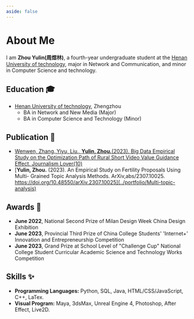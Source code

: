 ```yaml
---
aside: false
---
```


<script setup>
import { VPTeamMembers } from 'vitepress/theme'

const members = [
  {
    avatar: './avator.jfif',
    name: "Zhou Yulin",
    links: [
      { icon: 'github', link: 'https://github.com/Bluedyson' },
    ]
  }
]
</script>

# About Me

<VPTeamMembers size="medium" :members="members" />

I am **Zhou Yulin(周煜林)**, a fourth-year undergraduate student at the [Henan University of technology](https://www.haut.edu.cn/), major in Network and Communication, and minor in Computer Science and technology.

## Education :mortar_board:

- [Henan University of technology](https://www.haut.edu.cn/), Zhengzhou
  - BA in Network and New Media (Major)
  - BA in Computer Science and Technology (Minor)

## Publication :memo:

- [Wenwen, Zhang.,Yiyu, Liu., **Yulin, Zhou.**(2023). Big Data Empirical Study on the Optimization Path of Rural Short Video Value Guidance Effect. Journalism Lover(10)](../portfolio/Big_data_EmpiricalStudy.md)
- [**Yulin, Zhou.** (2023). An Empirical Study on Fertility Proposals Using Multi- Grained Topic Analysis Methods. ArXiv,abs/2307.10025. https://doi.org/10.48550/arXiv.2307.10025](../portfolio/Multi-topic-analysis)

## Awards :tada:
-	**June 2022**, National Second Prize of Milan Design Week China Design Exhibition
-	**June 2023**, Provincial Third Prize of China College Students' 'Internet+' Innovation and Entrepreneurship Competition
-	**June 2023**, Grand Prize at School Level of "Challenge Cup" National College Student Curricular Academic Science and Technology Works Competition

## Skills :sparkles:

- **Programming Languages:** Python, SQL, Java, HTML/CSS/JavaScript, C++, LaTex.
- **Visual Program:** Maya, 3dsMax, Unreal Engine 4, Photoshop, After Effect, Live2D.